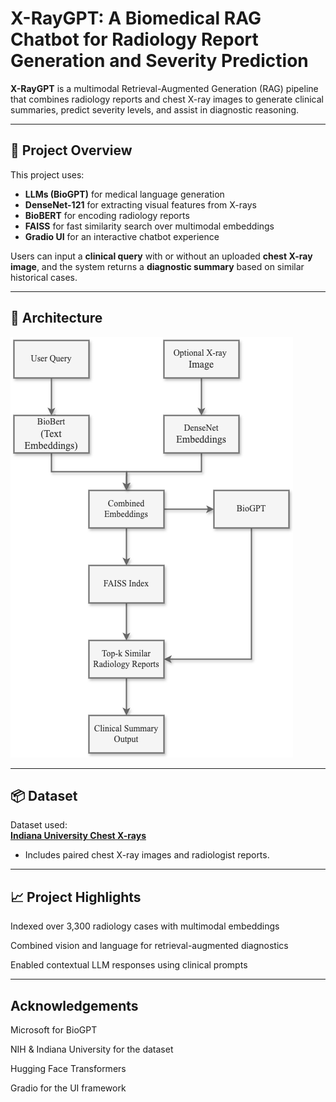 # X-RayGPT: A Biomedical RAG Chatbot for Radiology Report Generation and Severity Prediction

**X-RayGPT** is a multimodal Retrieval-Augmented Generation (RAG) pipeline that combines radiology reports and chest X-ray images to generate clinical summaries, predict severity levels, and assist in diagnostic reasoning.

---

## 🚀 Project Overview

This project uses:
- **LLMs (BioGPT)** for medical language generation
- **DenseNet-121** for extracting visual features from X-rays
- **BioBERT** for encoding radiology reports
- **FAISS** for fast similarity search over multimodal embeddings
- **Gradio UI** for an interactive chatbot experience

Users can input a **clinical query** with or without an uploaded **chest X-ray image**, and the system returns a **diagnostic summary** based on similar historical cases.

---

## 🧱 Architecture

![X-RayGPT Architecture](./assets/workflow.png)

---

## 📦 Dataset

Dataset used:  
**[Indiana University Chest X-rays](https://openi.nlm.nih.gov/)**  
- Includes paired chest X-ray images and radiologist reports.

---

## 📈 Project Highlights
Indexed over 3,300 radiology cases with multimodal embeddings

Combined vision and language for retrieval-augmented diagnostics

Enabled contextual LLM responses using clinical prompts

---

## Acknowledgements
Microsoft for BioGPT

NIH & Indiana University for the dataset

Hugging Face Transformers

Gradio for the UI framework
